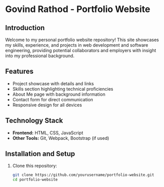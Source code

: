 # Govind  Rathod - Portfolio Website

## Introduction

Welcome to my personal portfolio website repository! This site showcases my skills, experience, and projects in web development and software engineering, providing potential collaborators and employers with insight into my professional background.



## Features

- Project showcase with details and links
- Skills section highlighting technical proficiencies
- About Me page with background information
- Contact form for direct communication
- Responsive design for all devices

## Technology Stack

- **Frontend:** HTML, CSS, JavaScript
- **Other Tools:** Git, Webpack, Bootstrap (if used)

## Installation and Setup

1. Clone this repository:
   ```bash
   git clone https://github.com/yourusername/portfolio-website.git
   cd portfolio-website

